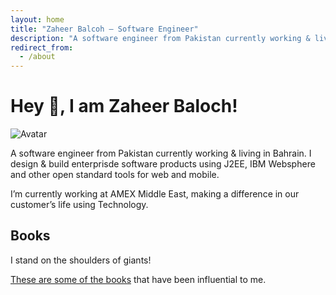 ```yaml
---
layout: home
title: "Zaheer Balcoh — Software Engineer"
description: "A software engineer from Pakistan currently working & living in Bahrain."
redirect_from:
  - /about
---
```


# Hey 👋, I am Zaheer Baloch!

<p style="padding-bottom: 0" class="float-left sm:float-none">
  <img class="mt-1 mr-5 mb-2 block w-16 h-16 sm:w-24 sm:h-24 sm:float-left shadow-lg rounded-lg" src="{{ '/assets/avatar.jpeg' | relative_url }}" alt="Avatar" />
</p>

A software engineer from Pakistan currently working & living in Bahrain. I design & build enterprisde software products using J2EE, IBM Websphere and other open standard tools for web and mobile.

I’m currently working at AMEX Middle East, making a difference in our customer’s life using Technology.


## Books

I stand on the shoulders of giants! 

[These are some of the books](/books) that have been influential to me.
